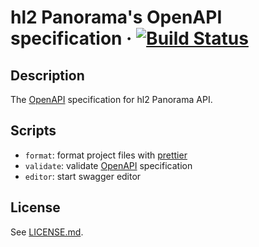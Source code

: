 # hl2 Panorama's OpenAPI specification &middot; [![Build Status](https://travis-ci.com/hl2/hl2-panorama-openapi.svg?token=tSMJcyr4W5f93JMvoe6S&branch=master)](https://travis-ci.com/hl2/hl2-panorama-openapi)

## Description

The [OpenAPI](https://openapis.org) specification for hl2 Panorama API.

## Scripts

- `format`: format project files with [prettier](https://Prettier.io/)
- `validate`: validate [OpenAPI](https://openapis.org) specification
- `editor`: start swagger editor

## License

See [LICENSE.md](./LICENSE.md).
